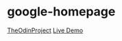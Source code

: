 # google-homepage
[TheOdinProject](https://www.theodinproject.com/)
[Live Demo](https://plskz.github.io/google-homepage/)